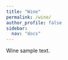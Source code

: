 ```yaml
---
title: "Wine"
permalink: /wine/
author_profile: false
sidebar:
  nav: "docs"
---
```


Wine sample text.